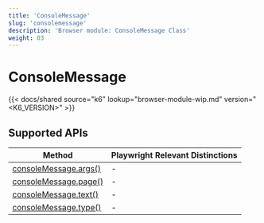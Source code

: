 ```yaml
---
title: 'ConsoleMessage'
slug: 'consolemessage'
description: 'Browser module: ConsoleMessage Class'
weight: 03
---
```


# ConsoleMessage

{{< docs/shared source="k6" lookup="browser-module-wip.md" version="<K6_VERSION>" >}}

## Supported APIs

| Method                                                                                                                         | Playwright Relevant Distinctions |
| ------------------------------------------------------------------------------------------------------------------------------ | -------------------------------- |
| <a href="https://playwright.dev/docs/api/class-consolemessage#console-message-args" target="_blank" >consoleMessage.args()</a> | -                                |
| <a href="https://playwright.dev/docs/api/class-consolemessage#console-message-page" target="_blank" >consoleMessage.page()</a> | -                                |
| <a href="https://playwright.dev/docs/api/class-consolemessage#console-message-text" target="_blank" >consoleMessage.text()</a> | -                                |
| <a href="https://playwright.dev/docs/api/class-consolemessage#console-message-type" target="_blank" >consoleMessage.type()</a> | -                                |
